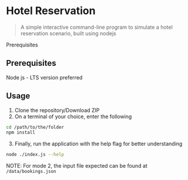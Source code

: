 <a name="hotel-reservation"></a>
# Hotel Reservation

> A simple interactive command-line program to simulate a hotel reservation scenario, built using nodejs

<a name="">Prerequisites</a>
## Prerequisites

Node js - LTS version preferred


<a name="usage"></a>
## Usage

1. Clone the repository/Download ZIP
2. On a terminal of your choice, enter the following
```bash
cd /path/to/the/folder
npm install
```
3. Finally, run the application with the help flag for better understanding
```bash
node ./index.js --help
```

NOTE: For mode 2, the input file expected can be found at ```/data/bookings.json```